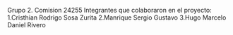 Grupo 2. Comision 24255
Integrantes que colaboraron en el proyecto:
1.Cristhian Rodrigo Sosa Zurita
2.Manrique Sergio Gustavo
3.Hugo Marcelo Daniel Rivero
